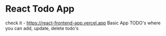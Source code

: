 # React Todo App
check it -  https://react-frontend-app.vercel.app
Basic App TODO's where you can add, update, delete todo's
